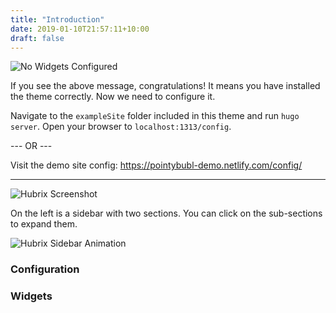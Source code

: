 ```yaml
---
title: "Introduction"
date: 2019-01-10T21:57:11+10:00
draft: false 
---
```




![No Widgets Configured](../configure-no-widgets.png)

If you see the above message, congratulations! It means you have installed the theme correctly. Now we need to configure it.

Navigate to the `exampleSite` folder included in this theme and run `hugo server`. Open your browser to `localhost:1313/config`.

--- OR ---

Visit the demo site config: https://pointybubl-demo.netlify.com/config/

---

![Hubrix Screenshot](../hubrix.png)

On the left is a sidebar with two sections. You can click on the sub-sections to expand them.

![Hubrix Sidebar Animation](../hubrix-sidebar.gif)

### Configuration 


### Widgets